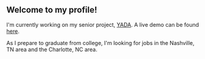 ## Welcome to my profile!

I'm currently working on my senior project, [YADA](https://github.com/Yet-Another-Data-Aggregator/yada-web). A live demo can be found [here](https://yada-demo.netlify.app).

As I prepare to graduate from college, I'm looking for jobs in the Nashville, TN area and the Charlotte, NC area.

<!--
**RBOrtmann/RBOrtmann** is a ✨ _special_ ✨ repository because its `README.md` (this file) appears on your GitHub profile.

Here are some ideas to get you started:

- 🔭 I’m currently working on ...
- 🌱 I’m currently learning ...
- 👯 I’m looking to collaborate on ...
- 🤔 I’m looking for help with ...
- 💬 Ask me about ...
- 📫 How to reach me: ...
- 😄 Pronouns: ...
- ⚡ Fun fact: ...
-->
